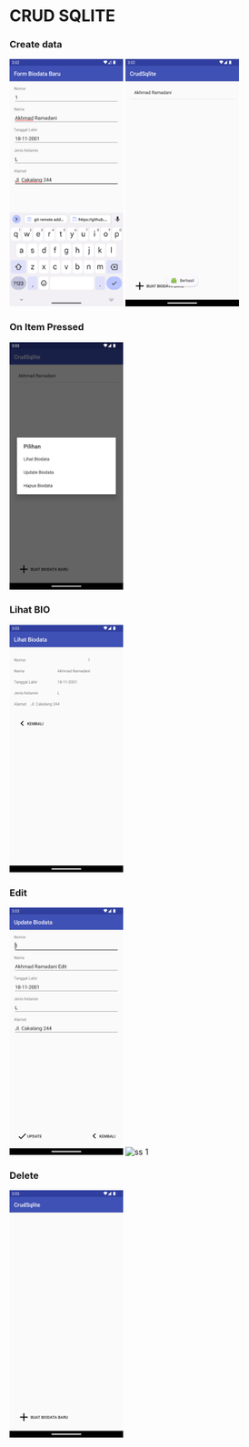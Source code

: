 # CRUD SQLITE

### Create data

<img src="images/ss_create.png" alt="ss 1" style="width:200px;"/>
<img src="images/ss_create_success.png" alt="ss 1" style="width:200px;"/>

### On Item Pressed
<img src="images/ss_onpress.png" alt="ss 1" style="width:200px;"/>

### Lihat BIO
<img src="images/ss_lihat_bio.png" alt="ss 1" style="width:200px;"/>

### Edit
<img src="images/ss_edit.png" alt="ss 1" style="width:200px;"/>
<img src="images/ss_edit_success.png" alt="ss 1" style="width:200px;"/>

### Delete
<img src="images/ss_deleted.png" alt="ss 1" style="width:200px;"/>

